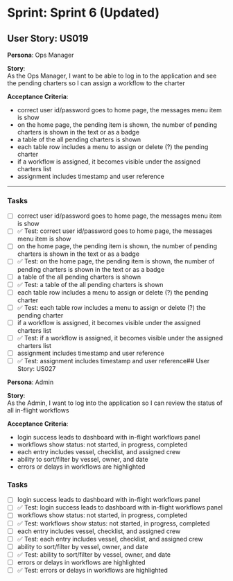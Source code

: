 # Sprint: Sprint 6 (Updated)

## User Story: US019

**Persona**: Ops Manager

**Story**:  
As the Ops Manager, I want to be able to log in to the application and see the pending charters so I can assign a workflow to the charter

**Acceptance Criteria**:  
* correct user id/password goes to home page, the messages menu item is show 
* on the home page, the pending item is shown, the number of pending charters is shown in the text or as a badge
* a table of the all pending charters is shown
* each table row includes a menu to assign or delete (?) the pending charter
* if a workflow is assigned, it becomes visible under the assigned charters list
* assignment includes timestamp and user reference

---



### Tasks
- [ ] correct user id/password goes to home page, the messages menu item is show
- [ ] ✅ Test: correct user id/password goes to home page, the messages menu item is show
- [ ] on the home page, the pending item is shown, the number of pending charters is shown in the text or as a badge
- [ ] ✅ Test: on the home page, the pending item is shown, the number of pending charters is shown in the text or as a badge
- [ ] a table of the all pending charters is shown
- [ ] ✅ Test: a table of the all pending charters is shown
- [ ] each table row includes a menu to assign or delete (?) the pending charter
- [ ] ✅ Test: each table row includes a menu to assign or delete (?) the pending charter
- [ ] if a workflow is assigned, it becomes visible under the assigned charters list
- [ ] ✅ Test: if a workflow is assigned, it becomes visible under the assigned charters list
- [ ] assignment includes timestamp and user reference
- [ ] ✅ Test: assignment includes timestamp and user reference## User Story: US027

**Persona**: Admin

**Story**:  
As the Admin, I want to log into the application so I can review the status of all in-flight workflows

**Acceptance Criteria**:  
* login success leads to dashboard with in-flight workflows panel
* workflows show status: not started, in progress, completed
* each entry includes vessel, checklist, and assigned crew
* ability to sort/filter by vessel, owner, and date
* errors or delays in workflows are highlighted


### Tasks
- [ ] login success leads to dashboard with in-flight workflows panel
- [ ] ✅ Test: login success leads to dashboard with in-flight workflows panel
- [ ] workflows show status: not started, in progress, completed
- [ ] ✅ Test: workflows show status: not started, in progress, completed
- [ ] each entry includes vessel, checklist, and assigned crew
- [ ] ✅ Test: each entry includes vessel, checklist, and assigned crew
- [ ] ability to sort/filter by vessel, owner, and date
- [ ] ✅ Test: ability to sort/filter by vessel, owner, and date
- [ ] errors or delays in workflows are highlighted
- [ ] ✅ Test: errors or delays in workflows are highlighted
